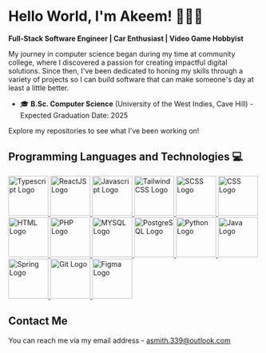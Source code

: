 # Hello World, I'm Akeem! 👨🏾‍💻
**Full-Stack Software Engineer | Car Enthusiast | Video Game Hobbyist**

My journey in computer science began during my time at community college, where I discovered a passion for creating impactful digital solutions. Since then, I've been dedicated to honing my skills through a variety of projects so I can build software that can make someone's day at least a little better. 

- :mortar_board: **B.Sc. Computer Science** (University of the West Indies, Cave Hill) - Expected Graduation Date: 2025

Explore my repositories to see what I’ve been working on!


## Programming Languages and Technologies :computer:
<div align="left">
<a href="https://www.typescriptlang.org/">
<img src="https://cdn.jsdelivr.net/gh/devicons/devicon@latest/icons/typescript/typescript-original.svg" height=80 width=80 alt="Typescript Logo"/>
</a>

<a href="https://react.dev/">
<img src="https://cdn.jsdelivr.net/gh/devicons/devicon@latest/icons/react/react-original.svg" height=80 width=80 alt="ReactJS Logo"/>
<a/>

<a href="https://developer.mozilla.org/en-US/docs/Web/JavaScript">
<img src="https://cdn.jsdelivr.net/gh/devicons/devicon@latest/icons/javascript/javascript-original.svg" height=80 width=80 alt="Javascript Logo"/>
</a>


<a href="https://v2.tailwindcss.com/">
<img src="https://cdn.jsdelivr.net/gh/devicons/devicon@latest/icons/tailwindcss/tailwindcss-original.svg"  height=80 width=80 alt="TailwindCSS Logo"/>
</a> 

<a href="https://sass-lang.com/">
<img src="https://cdn.jsdelivr.net/gh/devicons/devicon@latest/icons/sass/sass-original.svg" height=80 width=80 alt="SCSS Logo"/>
<a/>

<a href="https://developer.mozilla.org/en-US/docs/Web/CSS">
<img src="https://cdn.jsdelivr.net/gh/devicons/devicon@latest/icons/css3/css3-original.svg" height=80 width=80 alt="CSS Logo"/>
</a>

<a href="https://developer.mozilla.org/en-US/docs/Web/HTML">
<img src="https://cdn.jsdelivr.net/gh/devicons/devicon@latest/icons/html5/html5-original.svg" height=80 width=80 alt="HTML Logo"/>     
</a>

<a href="https://www.php.net/">
<img src="https://cdn.jsdelivr.net/gh/devicons/devicon@latest/icons/php/php-original.svg"  height=80 width=80 alt="PHP Logo"/>     
</a>

<a href="https://www.mysql.com/">
<img src="https://cdn.jsdelivr.net/gh/devicons/devicon@latest/icons/mysql/mysql-original-wordmark.svg" height=80 width=80 alt="MYSQL Logo"/>
</a>

<a href="https://www.postgresql.org/">
<img src="https://cdn.jsdelivr.net/gh/devicons/devicon@latest/icons/postgresql/postgresql-original.svg" height=80 width=80 alt="PostgreSQL Logo"/>
</a>

<a href="https://www.python.org/">
<img src="https://cdn.jsdelivr.net/gh/devicons/devicon@latest/icons/python/python-original.svg" height=80 width=80 alt="Python Logo"/>
</a>

<a href="https://www.java.com/en/">
<img src="https://cdn.jsdelivr.net/gh/devicons/devicon@latest/icons/java/java-original.svg" height=80 width=80 alt="Java Logo"/>
</a>

<a href="https://spring.io/projects/spring-boot">
<img src="https://cdn.jsdelivr.net/gh/devicons/devicon@latest/icons/spring/spring-original.svg" height=80 width=80 alt="Spring Logo"/>
</a>

<a href="https://git-scm.com/">
 <img src="https://cdn.jsdelivr.net/gh/devicons/devicon@latest/icons/git/git-original.svg" height=80 width=80 alt="Git Logo"/>
</a>

<a href="https://www.figma.com/">
<img src="https://cdn.jsdelivr.net/gh/devicons/devicon@latest/icons/figma/figma-original.svg" height=80 width=80 alt="Figma Logo"/>
</a>  
          
</div>

## Contact Me
You can reach me via my email address - asmith.339@outlook.com

